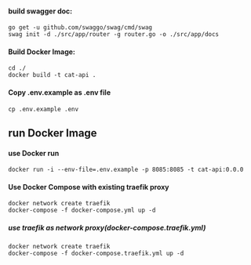
#### build swagger doc:
    go get -u github.com/swaggo/swag/cmd/swag
    swag init -d ./src/app/router -g router.go -o ./src/app/docs

#### Build Docker Image:
    cd ./
    docker build -t cat-api .
    
#### Copy .env.example as .env file ####
    cp .env.example .env    
    
## run Docker Image

#### use Docker run
    docker run -i --env-file=.env.example -p 8085:8085 -t cat-api:0.0.0

#### Use Docker Compose with existing traefik proxy
    docker network create traefik
    docker-compose -f docker-compose.yml up -d
    
##### use traefik as network proxy(docker-compose.traefik.yml)
    docker network create traefik
    docker-compose -f docker-compose.traefik.yml up -d